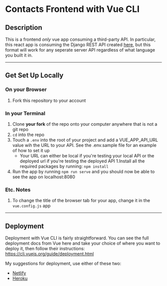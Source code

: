 # Contacts Frontend with Vue CLI  

## Description 

This is a frontend *only* vue app consuming a third-party API. In particular, this react app is consuming the Django REST API created [here](https://github.com/jlboba/django_rest_api), but this format will work for any seperate server API regardless of what language you built it in. 

---

## Get Set Up Locally 

### On your Browser 

1. Fork this repository to your account 

### In your Terminal 

1. Clone **your fork** of the repo onto your computer anywhere that is not a git repo
1. `cd` into the repo 
1. Touch a `.env` into the root of your project and add a VUE_APP_API_URL value wih the URL to your API. See the .env.sample file for an example of how to set it up
    - Your URL can either be local if you're testing your local API or the deployed url if you're testing the deployed API 
1.Install all the required packages by running: `npm install` 
1. Run the app by running `npm run serve` and you should now be able to see the app on localhost:8080 

### Etc. Notes 

1. To change the title of the browser tab for your app, change it in the `vue.config.js` app 

--- 

## Deployment

Deployment with Vue CLI is fairly straightforward. You can see the full deployment docs from Vue here and take your choice of where you want to deploy it, then follow their instructions: https://cli.vuejs.org/guide/deployment.html

My suggestions for deployment, use either of these two: 

- [Netlify](https://cli.vuejs.org/guide/deployment.html#netlify)
- [Heroku](https://cli.vuejs.org/guide/deployment.html#heroku)
